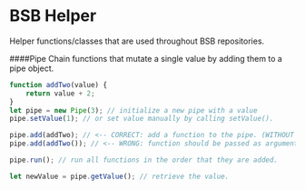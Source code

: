 # BSB Helper
Helper functions/classes that are used throughout BSB repositories.

####Pipe
Chain functions that mutate a single value by adding them to a pipe object.
```javascript 1.8
function addTwo(value) {
    return value + 2;
}
let pipe = new Pipe(3); // initialize a new pipe with a value
pipe.setValue(1); // or set value manually by calling setValue().

pipe.add(addTwo); // <-- CORRECT: add a function to the pipe. (WITHOUT PARENTHESES).
pipe.add(addTwo()); // <-- WRONG: function should be passed as argument, not called.

pipe.run(); // run all functions in the order that they are added.

let newValue = pipe.getValue(); // retrieve the value.
```
